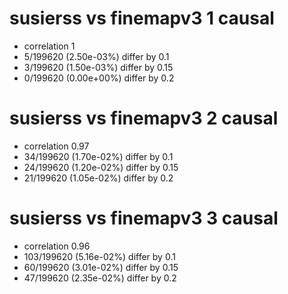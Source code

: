# susierss vs finemapv3  1 causal

- correlation 1
- 5/199620 (2.50e-03%) differ by 0.1
- 3/199620 (1.50e-03%) differ by 0.15
- 0/199620 (0.00e+00%) differ by 0.2


# susierss vs finemapv3  2 causal

- correlation 0.97
- 34/199620 (1.70e-02%) differ by 0.1
- 24/199620 (1.20e-02%) differ by 0.15
- 21/199620 (1.05e-02%) differ by 0.2


# susierss vs finemapv3  3 causal

- correlation 0.96
- 103/199620 (5.16e-02%) differ by 0.1
- 60/199620 (3.01e-02%) differ by 0.15
- 47/199620 (2.35e-02%) differ by 0.2


